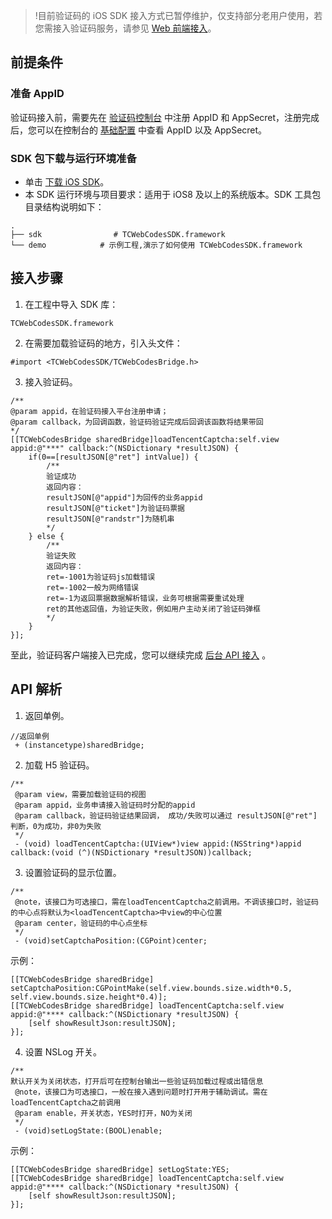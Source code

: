 >!目前验证码的 iOS SDK 接入方式已暂停维护，仅支持部分老用户使用，若您需接入验证码服务，请参见  [Web 前端接入](https://cloud.tencent.com/document/product/1110/36841)。
## 前提条件
### 准备 AppID
验证码接入前，需要先在 [验证码控制台](https://console.cloud.tencent.com/captcha) 中注册 AppID 和 AppSecret，注册完成后，您可以在控制台的 [基础配置](https://console.cloud.tencent.com/captcha/detail?appid=2043913615) 中查看 AppID 以及 AppSecret。
### SDK 包下载与运行环境准备
- 单击 [下载 iOS SDK](https://captcha.gtimg.com/static/portal/sdk/iOS_SDK_20181101.zip)。
- 本 SDK 运行环境与项目要求：适用于 iOS8 及以上的系统版本。SDK 工具包目录结构说明如下：
```
.
├── sdk                # TCWebCodesSDK.framework
└── demo            # 示例工程,演示了如何使用 TCWebCodesSDK.framework
```


## 接入步骤
1. 在工程中导入 SDK 库：
```
TCWebCodesSDK.framework
```
2. 在需要加载验证码的地方，引入头文件：
```
#import <TCWebCodesSDK/TCWebCodesBridge.h>
```
3. 接入验证码。
```
/**
@param appid，在验证码接入平台注册申请；
@param callback，为回调函数，验证码验证完成后回调该函数将结果带回
*/
[[TCWebCodesBridge sharedBridge]loadTencentCaptcha:self.view appid:@"***" callback:^(NSDictionary *resultJSON) {
    if(0==[resultJSON[@"ret"] intValue]) {
        /**
        验证成功
        返回内容：
        resultJSON[@"appid"]为回传的业务appid
        resultJSON[@"ticket"]为验证码票据
        resultJSON[@"randstr"]为随机串
        */
    } else {
        /**
        验证失败
        返回内容：
        ret=-1001为验证码js加载错误
        ret=-1002一般为网络错误
        ret=-1为返回票据数据解析错误，业务可根据需要重试处理
        ret的其他返回值，为验证失败，例如用户主动关闭了验证码弹框
        */
    }
}];
```

至此，验证码客户端接入已完成，您可以继续完成 [后台 API 接入](https://cloud.tencent.com/document/product/1110/36926) 。
## API 解析
1. 返回单例。
```
//返回单例
 + (instancetype)sharedBridge;
```
2. 加载 H5 验证码。
```
/**
 @param view，需要加载验证码的视图
 @param appid，业务申请接入验证码时分配的appid
 @param callback，验证码验证结果回调， 成功/失败可以通过 resultJSON[@"ret"] 判断，0为成功，非0为失败
 */
 - (void) loadTencentCaptcha:(UIView*)view appid:(NSString*)appid  callback:(void (^)(NSDictionary *resultJSON))callback;
```
3. 设置验证码的显示位置。
```
/**
 @note，该接口为可选接口，需在loadTencentCaptcha之前调用。不调该接口时，验证码的中心点将默认为<loadTencentCaptcha>中view的中心位置
 @param center，验证码的中心点坐标
 */
 - (void)setCaptchaPosition:(CGPoint)center;
```
示例：
```
[[TCWebCodesBridge sharedBridge] setCaptchaPosition:CGPointMake(self.view.bounds.size.width*0.5, self.view.bounds.size.height*0.4)];
[[TCWebCodesBridge sharedBridge] loadTencentCaptcha:self.view appid:@"**** callback:^(NSDictionary *resultJSON) {
    [self showResultJson:resultJSON];
}];
```
4. 设置 NSLog 开关。
```
/**
默认开关为关闭状态，打开后可在控制台输出一些验证码加载过程或出错信息
 @note，该接口为可选接口，一般在接入遇到问题时打开用于辅助调试。需在loadTencentCaptcha之前调用
 @param enable，开关状态，YES时打开，NO为关闭
 */
 - (void)setLogState:(BOOL)enable;
```
示例：
```
[[TCWebCodesBridge sharedBridge] setLogState:YES;
[[TCWebCodesBridge sharedBridge] loadTencentCaptcha:self.view appid:@"**** callback:^(NSDictionary *resultJSON) {
    [self showResultJson:resultJSON];
}];
```
